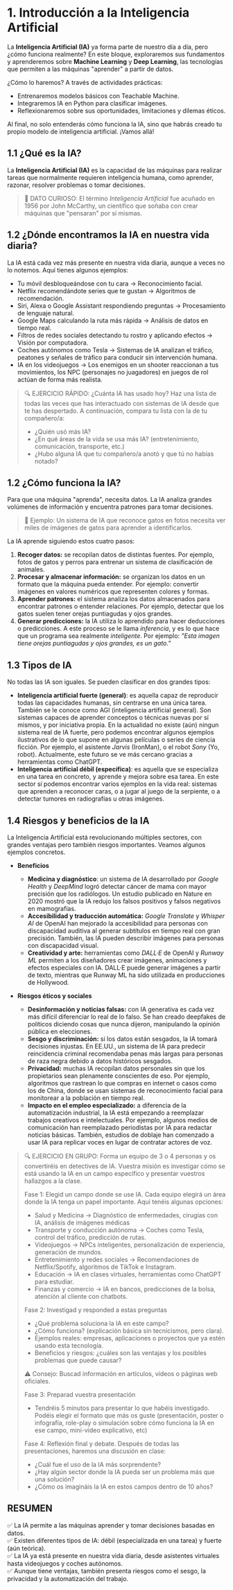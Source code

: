 # 1. Introducción a la Inteligencia Artificial

La **Inteligencia Artificial (IA)** ya forma parte de nuestro día a día, pero ¿cómo funciona realmente? En este bloque, exploraremos sus fundamentos y aprenderemos sobre **Machine Learning** y **Deep Learning**, las tecnologías que permiten a las máquinas "aprender" a partir de datos.

¿Cómo lo haremos? A través de actividades prácticas:
* Entrenaremos modelos básicos con Teachable Machine.
* Integraremos IA en Python para clasificar imágenes.
* Reflexionaremos sobre sus oportunidades, limitaciones y dilemas éticos.

Al final, no solo entenderás cómo funciona la IA, sino que habrás creado tu propio modelo de inteligencia artificial. ¡Vamos allá!

## 1.1 ¿Qué es la IA?

La **Inteligencia Artificial (IA)** es la capacidad de las máquinas para realizar tareas que normalmente requieren inteligencia humana, como aprender, razonar, resolver problemas o tomar decisiones.

>📌 DATO CURIOSO: El término *Inteligencia Artificial* fue acuñado en 1956 por John McCarthy, un científico que soñaba con crear máquinas que "pensaran" por sí mismas.

## 1.2 ¿Dónde encontramos la IA en nuestra vida diaria?

La IA está cada vez más presente en nuestra vida diaria, aunque a veces no lo notemos. Aquí tienes algunos ejemplos:

* Tu móvil desbloqueándose con tu cara → Reconocimiento facial.
* Netflix recomendándote series que te gustan → Algoritmos de recomendación.
* Siri, Alexa o Google Assistant respondiendo preguntas → Procesamiento de lenguaje natural.
* Google Maps calculando la ruta más rápida → Análisis de datos en tiempo real.
* Filtros de redes sociales detectando tu rostro y aplicando efectos → Visión por computadora.
* Coches autónomos como Tesla → Sistemas de IA analizan el tráfico, peatones y señales de tráfico para conducir sin intervención humana.
* IA en los videojuegos → Los enemigos en un shooter reaccionan a tus movimientos, los NPC (personajes no juagadores) en juegos de rol actúan de forma más realista.

> 🔍 EJERCICIO RÁPIDO:
> ¿Cuánta IA has usado hoy? Haz una lista de todas las veces que has interactuado con sistemas de IA desde que te has despertado. A continuación, compara tu lista con la de tu compañero/a:
> * ¿Quién usó más IA?
> * ¿En qué áreas de la vida se usa más IA? (entretenimiento, comunicación, transporte, etc.)
> * ¿Hubo alguna IA que tu compañero/a anotó y que tú no habías notado?

## 1.2 ¿Cómo funciona la IA?

Para que una máquina "aprenda", necesita datos. La IA analiza grandes volúmenes de información y encuentra patrones para tomar decisiones.

> 📌 Ejemplo: Un sistema de IA que reconoce gatos en fotos necesita ver miles de imágenes de gatos para aprender a identificarlos.

La IA aprende siguiendo estos cuatro pasos:

1. **Recoger datos:** se recopilan datos de distintas fuentes. Por ejemplo, fotos de gatos y perros para entrenar un sistema de clasificación de animales.
2. **Procesar y almacenar información:** se organizan los datos en un formato que la máquina pueda entender. Por ejemplo: convertir imágenes en valores numéricos que representen colores y formas.
3. **Aprender patrones:** el sistema analiza los datos almacenados para encontrar patrones o entender relaciones. Por ejemplo, detectar que los gatos suelen tener orejas puntiagudas y ojos grandes.
4. **Generar predicciones:** la IA utiliza lo aprendido para hacer deducciones o predicciones. A este proceso se le llama *inferencia*, y es lo que hace que un programa sea realmente *inteligente*. Por ejemplo: *"Esta imagen tiene orejas puntiagudas y ojos grandes, es un gato."*

## 1.3 Tipos de IA

No todas las IA son iguales. Se pueden clasificar en dos grandes tipos:

* **Inteligencia artificial fuerte (general)**: es aquella capaz de reproducir todas las capacidades humanas, sin centrarse en una única tarea. También se le conoce como AGI (inteligencia artificial general). Son sistemas capaces de aprender conceptos o técnicas nuevas por sí mismos, y por iniciativa propia. En la actualidad no existe (aún) ningun sistema real de IA fuerte, pero podemos encontrar algunos ejemplos ilustrativos de lo que supone en algunas películas o series de ciencia ficción. Por ejemplo, el asistente *Jarvis* (IronMan), o el robot *Sony* (Yo, robot). Actualmente, este futuro se ve más cercano gracias a herramientas como ChatGPT.
* **Inteligencia artificial débil (específica)**: es aquella que se especializa en una tarea en concreto, y aprende y mejora sobre esa tarea. En este sector sí podemos encontrar varios ejemplos en la vida real: sistemas que aprenden a reconocer caras, o a jugar al juego de la serpiente, o a detectar tumores en radiografías u otras imágenes.

## 1.4 Riesgos y beneficios de la IA

La Inteligencia Artificial está revolucionando múltiples sectores, con grandes ventajas pero también riesgos importantes. Veamos algunos ejemplos concretos.

* **Beneficios**
  - **Medicina y diagnóstico**: un sistema de IA desarrollado por *Google Health* y *DeepMind* logró detectar cáncer de mama con mayor precisión que los radiólogos. Un estudio publicado en Nature en 2020 mostró que la IA redujo los falsos positivos y falsos negativos en mamografías.
  - **Accesibilidad y traducción automática:** *Google Translate* y *Whisper AI* de OpenAI han mejorado la accesibilidad para personas con discapacidad auditiva al generar subtítulos en tiempo real con gran precisión. También, las IA pueden describir imágenes para personas con discapacidad visual.
  - **Creatividad y arte:** herramientas como *DALL·E* de OpenAI y *Runway ML* permiten a los diseñadores crear imágenes, animaciones y efectos especiales con IA. DALL·E puede generar imágenes a partir de texto, mientras que Runway ML ha sido utilizada en producciones de Hollywood.
 
* **Riesgos éticos y sociales**
    * **Desinformación y noticias falsas:** con IA generativa es cada vez más difícil diferenciar lo real de lo falso. Se han creado deepfakes de políticos diciendo cosas que nunca dijeron, manipulando la opinión pública en elecciones.
    * **Sesgo y discriminación:** si los datos están sesgados, la IA tomará decisiones injustas. En EE.UU., un sistema de IA para predecir reincidencia criminal recomendaba penas más largas para personas de raza negra debido a datos históricos sesgados.
    * **Privacidad:** muchas IA recopilan datos personales sin que los propietarios sean plenamente conscientes de eso. Por ejemplo, algoritmos que rastrean lo que compras en internet o casos como los de  China, donde se usan sistemas de reconocimiento facial para monitorear a la población en tiempo real.
    * **Impacto en el empleo especializado:** a diferencia de la automatización industrial, la IA está empezando a reemplazar trabajos creativos e intelectuales. Por ejemplo, algunos medios de comunicación han reemplazado periodistas por IA para redactar noticias básicas. También, estudios de doblaje han comenzado a usar IA para replicar voces en lugar de contratar actores de voz.

> 🔍 EJERCICIO EN GRUPO: Forma un equipo de 3 o 4 personas y os convertiréis en detectives de IA. Vuestra misión es investigar cómo se está usando la IA en un campo específico y presentar vuestros hallazgos a la clase.
> 
> Fase 1: Elegid un campo donde se use IA. Cada equipo elegirá un área donde la IA tenga un papel importante. Aquí tenéis algunas opciones: 
> * Salud y Medicina → Diagnóstico de enfermedades, cirugías con IA, análisis de imágenes médicas
> * Transporte y conducción autónoma → Coches como Tesla, control del tráfico, predicción de rutas.
> * Videojuegos → NPCs inteligentes, personalización de experiencia, generación de mundos.
> * Entretenimiento y redes sociales → Recomendaciones de Netflix/Spotify, algoritmos de TikTok e Instagram.
> * Educación → IA en clases virtuales, herramientas como ChatGPT para estudiar.
> * Finanzas y comercio → IA en bancos, predicciones de la bolsa, atención al cliente con chatbots.
> 
> Fase 2: Investigad y responded a estas preguntas
> * ¿Qué problema soluciona la IA en este campo? 
> * ¿Cómo funciona? (explicación básica sin tecnicismos, pero clara).
> * Ejemplos reales: empresas, aplicaciones o proyectos que ya estén usando esta tecnología.
> * Beneficios y riesgos: ¿cuáles son las ventajas y los posibles problemas que puede causar?
> 
> ⚠️ Consejo: Buscad información en artículos, vídeos o páginas web oficiales.
> 
> Fase 3: Preparad vuestra presentación
> * Tendréis 5 minutos para presentar lo que habéis investigado. Podéis elegir el formato que más os guste (presentación, poster o infografía, role-play o simulación sobre cómo funciona la IA en ese campo, mini-video explicativo, etc)
>
> Fase 4: Reflexión final y debate. Después de todas las presentaciones, haremos una discusión en clase:
> * ¿Cuál fue el uso de la IA más sorprendente?
> * ¿Hay algún sector donde la IA pueda ser un problema más que una solución?
> * ¿Cómo os imagináis la IA en estos campos dentro de 10 años?


## RESUMEN

✅ La IA permite a las máquinas aprender y tomar decisiones basadas en datos.<br>
✅ Existen diferentes tipos de IA: débil (especializada en una tarea) y fuerte (aún teórica).<br>
✅ La IA ya está presente en nuestra vida diaria, desde asistentes virtuales hasta videojuegos y coches autónomos.<br>
✅ Aunque tiene ventajas, también presenta riesgos como el sesgo, la privacidad y la automatización del trabajo.
